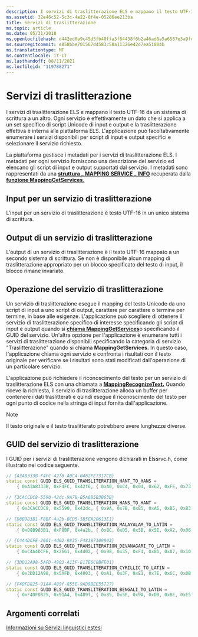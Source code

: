 ```yaml
---
description: I servizi di traslitterazione ELS e mappano il testo UTF-16 da un sistema di scrittura a un altro.
ms.assetid: 32e46c52-5c3c-4e22-8f4e-05286ee213ba
title: Servizi di traslitterazione
ms.topic: article
ms.date: 05/31/2018
ms.openlocfilehash: d442ed0a9c45d5fb40ffa3f84438f6b2a46ad0a5a6587e3a9fd16dd2f2fd9cff
ms.sourcegitcommit: e858bbe701567d4583c50a11326e42d7ea51804b
ms.translationtype: MT
ms.contentlocale: it-IT
ms.lasthandoff: 08/11/2021
ms.locfileid: "119788271"
---
```

# <a name="transliteration-services"></a>Servizi di traslitterazione

I servizi di traslitterazione ELS e mappano il testo UTF-16 da un sistema di scrittura a un altro. Ogni servizio è effettivamente un dato che si applica a un set specifico di script Unicode di input e output e la traslitterazione effettiva è interna alla piattaforma ELS. L'applicazione può facoltativamente enumerare i servizi disponibili per script di input e output specifici e selezionare il servizio richiesto.

La piattaforma gestisce i metadati per i servizi di traslitterazione ELS. I metadati per ogni servizio forniscono una descrizione del servizio ed elencano gli script di input e output supportati dal servizio. I metadati sono rappresentati da una [**struttura \_ MAPPING SERVICE \_ INFO**](/windows/desktop/api/Elscore/ns-elscore-mapping_service_info) recuperata dalla [**funzione MappingGetServices.**](/windows/desktop/api/Elscore/nf-elscore-mappinggetservices)

## <a name="input-to-a-transliteration-service"></a>Input per un servizio di traslitterazione

L'input per un servizio di traslitterazione è testo UTF-16 in un unico sistema di scrittura.

## <a name="output-of-a-transliteration-service"></a>Output di un servizio di traslitterazione

L'output di un servizio di traslitterazione è il testo UTF-16 mappato a un secondo sistema di scrittura. Se non è disponibile alcun mapping di traslitterazione appropriato per un blocco specificato del testo di input, il blocco rimane invariato.

## <a name="transliteration-service-operation"></a>Operazione del servizio di traslitterazione

Un servizio di traslitterazione esegue il mapping del testo Unicode da uno script di input a uno script di output, carattere per carattere o termine per termine, in base alle esigenze. L'applicazione può scegliere di ottenere il servizio di traslitterazione specifico di interesse specificando gli script di input e output quando si [**chiama MappingGetServices**](/windows/desktop/api/Elscore/nf-elscore-mappinggetservices)o specificando il GUID del servizio. Un'altra opzione per l'applicazione è enumerare tutti i servizi di traslitterazione disponibili specificando la categoria di servizio "Traslitterazione" quando si chiama **MappingGetServices.** In questo caso, l'applicazione chiama ogni servizio e confronta i risultati con il testo originale per verificare se i risultati sono stati modificati dall'operazione di un particolare servizio.

L'applicazione può richiedere il riconoscimento del testo per un servizio di traslitterazione ELS con una chiamata a [**MappingRecognizeText.**](/windows/desktop/api/Elscore/nf-elscore-mappingrecognizetext) Quando riceve la richiesta, il servizio di traslitterazione alloca un buffer per contenere i dati traslitterati e quindi esegue il riconoscimento del testo per ogni punto di codice nella stringa di input fornita dall'applicazione.

> [!Note]  
> Il testo originale e il testo traslitterato potrebbero avere lunghezze diverse.

 

## <a name="transliteration-service-guids"></a>GUID del servizio di traslitterazione

I GUID per i servizi di traslitterazione vengono dichiarati in Elssrvc.h, come illustrato nel codice seguente.


```C++
// {A3A8333B-F4FC-42f6-A0C4-0462FE7317CB}
static const GUID ELS_GUID_TRANSLITERATION_HANT_TO_HANS =
    { 0xA3A8333B, 0xF4FC, 0x42f6, { 0xA0, 0xC4, 0x04, 0x62, 0xFE, 0x73, 0x17, 0xCB } };

// {3CACCDC8-5590-42dc-9A7B-B5A6B5B3B63B}
static const GUID ELS_GUID_TRANSLITERATION_HANS_TO_HANT =
    { 0x3CACCDC8, 0x5590, 0x42dc, { 0x9A, 0x7B, 0xB5, 0xA6, 0xB5, 0xB3, 0xB6, 0x3B } };

// {D8B983B1-F8BF-4a2b-BCD5-5B5EA20613E1}
static const GUID ELS_GUID_TRANSLITERATION_MALAYALAM_TO_LATIN =
    { 0xD8B983B1, 0xF8BF, 0x4a2b, { 0xBC, 0xD5, 0x5B, 0x5E, 0xA2, 0x06, 0x13, 0xE1 } };

// {C4A4DCFE-2661-4d02-9835-F48187109803}
static const GUID ELS_GUID_TRANSLITERATION_DEVANAGARI_TO_LATIN =
    { 0xC4A4DCFE, 0x2661, 0x4d02, { 0x98, 0x35, 0xF4, 0x81, 0x87, 0x10, 0x98, 0x03 } };

// {3DD12A98-5AFD-4903-A13F-E17E6C0BFE01}
static const GUID ELS_GUID_TRANSLITERATION_CYRILLIC_TO_LATIN =
    { 0x3DD12A98, 0x5AFD, 0x4903, { 0xA1, 0x3F, 0xE1, 0x7E, 0x6C, 0x0B, 0xFE, 0x01 } };

// {F4DFD825-91A4-489f-855E-9AD9BEE55727}
static const GUID ELS_GUID_TRANSLITERATION_BENGALI_TO_LATIN =
    { 0xF4DFD825, 0x91A4, 0x489f, { 0x85, 0x5E, 0x9A, 0xD9, 0xBE, 0xE5, 0x57, 0x27 } };
```



## <a name="related-topics"></a>Argomenti correlati

<dl> <dt>

[Informazioni su Servizi linguistici estesi](about-extended-linguistic-services.md)
</dt> </dl>

 

 



